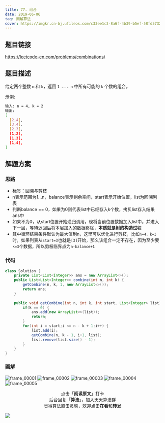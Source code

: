 ```yaml
---
title: 77. 组合
date: 2019-06-06
tag: 画解算法
cover: https://imgkr.cn-bj.ufileos.com/c33ee1c3-8a6f-4b39-b5ef-58fd573226b7.png
---
```


## 题目链接

https://leetcode-cn.com/problems/combinations/

## 题目描述

给定两个整数 `n` 和 `k`，返回 `1 ... n` 中所有可能的 `k` 个数的组合。

示例:

```bash
输入: n = 4, k = 2
输出:
[
  [2,4],
  [3,4],
  [2,3],
  [1,2],
  [1,3],
  [1,4],
]
```

## 解题方案

### 思路

- 标签：回溯与剪枝
- n表示范围为1...n，balance表示剩余空间，start表示开始位置，list为回溯列表
- 判断balance == 0，如果为0则代表list中已经存入k个数，拷贝list存入结果ans中
- 如果不为0，从start位置开始递归调用，现将当前位置数据加入list中，并进入下一层，等待返回后将本层加入的数据移除，**本质就是树的构造过程**
- 其中循环结束条件默认为最大值到n，这里可以优化进行剪枝，比如`n=4，k=3`时，如果列表从`start=3`也就是`[3]`开始，那么该组合一定不存在，因为至少要`k=3`个数据，所以剪枝临界点为`n-balance+1`

### 代码

```java
class Solution {
    private List<List<Integer>> ans = new ArrayList<>();
    public List<List<Integer>> combine(int n, int k) {
        getCombine(n, k, 1, new ArrayList<>());
        return ans;
    }
    
    public void getCombine(int n, int k, int start, List<Integer> list) {
        if(k == 0) {
            ans.add(new ArrayList<>(list));
            return;
        }
        for(int i = start;i <= n - k + 1;i++) {
            list.add(i);
            getCombine(n, k - 1, i+1, list);
            list.remove(list.size() - 1);
        }
    }
}
```

### 画解

![frame_00001](https://imgkr.cn-bj.ufileos.com/3a7081de-9495-4646-a6fd-4a4cdb96472f.png)
![frame_00002](https://imgkr.cn-bj.ufileos.com/f3c1eb52-dc11-43a8-9612-857bf39206f2.png)
![frame_00003](https://imgkr.cn-bj.ufileos.com/f1695489-b816-439a-8435-2e90c747e0f1.png)
![frame_00004](https://imgkr.cn-bj.ufileos.com/ed901448-a0b7-41bf-bcd1-68e619f6001a.png)
![frame_00005](https://imgkr.cn-bj.ufileos.com/c33ee1c3-8a6f-4b39-b5ef-58fd573226b7.png)


<span style="display:block;text-align:center;">点击「<strong>阅读原文</strong>」打卡</span>
<span style="display:block;text-align:center;">后台回复「<strong>算法</strong>」，加入天天算法群</span>
<span style="display:block;text-align:center;">觉得算法直击灵魂，欢迎点击<strong>在看</strong>和<strong>转发</strong></span>

![](https://imgkr.cn-bj.ufileos.com/f3e6917b-991c-4ef5-a29a-bb5d9af1273a.gif)